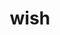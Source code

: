 ---
category: 4-letters
denotation: null
name: wish
reference_link: https://www.etymonline.com/word/wish
root_language: null
root_name: null
title: wish
type: free
word_sums:
- respelling: wish
  sum: 'Wish + '
---